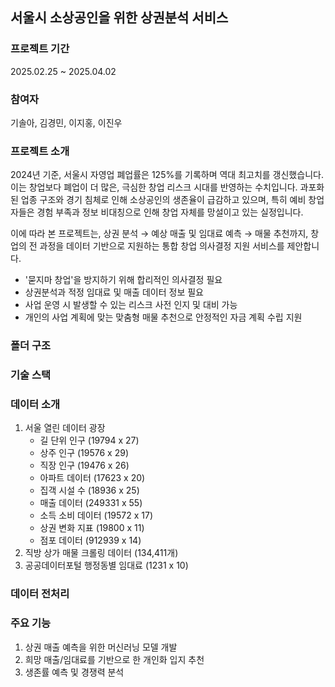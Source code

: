 ## 서울시 소상공인을 위한 상권분석 서비스

### 프로젝트 기간
2025.02.25 ~ 2025.04.02

### 참여자
기솔아, 김경민, 이지홍, 이진우

### 프로젝트 소개 

2024년 기준, 서울시 자영업 폐업률은 125%를 기록하며 역대 최고치를 갱신했습니다. 이는 창업보다 폐업이 더 많은, 극심한 창업 리스크 시대를 반영하는 수치입니다.
과포화된 업종 구조와 경기 침체로 인해 소상공인의 생존율이 급감하고 있으며, 특히 예비 창업자들은 경험 부족과 정보 비대칭으로 인해 창업 자체를 망설이고 있는 실정입니다.

이에 따라 본 프로젝트는,
상권 분석 → 예상 매출 및 임대료 예측 → 매물 추천까지,
창업의 전 과정을 데이터 기반으로 지원하는 통합 창업 의사결정 지원 서비스를 제안합니다.

- '묻지마 창업'을 방지하기 위해 합리적인 의사결정 필요
- 상권분석과 적정 임대료 및 매출 데이터 정보 필요
- 사업 운영 시 발생할 수 있는 리스크 사전 인지 및 대비 가능
- 개인의 사업 계획에 맞는 맞춤형 매물 추천으로 안정적인 자금 계획 수립 지원

### 폴더 구조

### 기술 스택


### 데이터 소개
1. 서울 열린 데이터 광장
    - 길 단위 인구 (19794 x 27)
    - 상주 인구 (19576 x 29)
    - 직장 인구 (19476 x 26)
    - 아파트 데이터 (17623 x 20)
    - 집객 시설 수 (18936 x 25)
    - 매출 데이터 (249331 x 55)
    - 소득 소비 데이터 (19572 x 17)
    - 상권 변화 지표 (19800 x 11)
    - 점포 데이터 (912939 x 14)
2. 직방 상가 매물 크롤링 데이터 (134,411개)
3. 공공데이터포털 행정동별 임대료 (1231 x 10)
### 데이터 전처리


### 주요 기능

1) 상권 매출 예측을 위한 머신러닝 모델 개발
2) 희망 매출/임대료를 기반으로 한 개인화 입지 추천
3) 생존률 예측 및 경쟁력 분석
